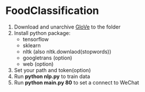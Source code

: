 # FoodClassification

1. Download and unarchive [GloVe](https://nlp.stanford.edu/projects/glove/) to the folder
2. Install python package: 
   - tensorflow
   - sklearn
   - nltk (also nltk.downlaod(stopwords))
   - googletrans (option)
   - web (option)
3. Set your path and token(option)
4. Run **python nlp.py** to train data
5. Run **python main.py 80** to set a connect to WeChat

